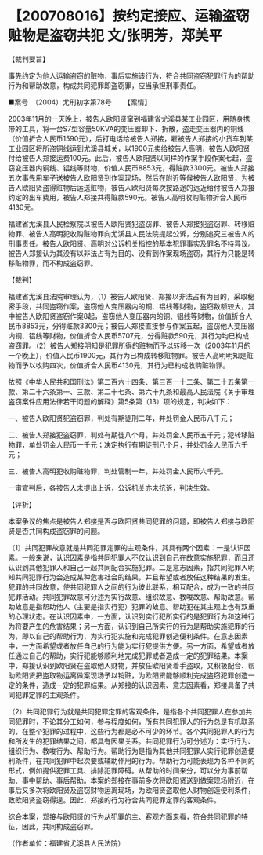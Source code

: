 # 【200708016】按约定接应、运输盗窃赃物是盗窃共犯 文/张明芳，郑美平

【裁判要旨】

事先约定为他人运输盗窃的赃物，事后实施该行为，符合共同盗窃犯罪行为的帮助行为和帮助故意，构成共同犯罪即盗窃罪，应当承担刑事责任。

■案号　（2004）尤刑初字第78号 　　【案情】

2003年11月的一天晚上，被告人欧阳贤窜到福建省尤溪县某工业园区，用随身携带的工具，将一台S7型容量50KVA的变压器卸下、拆散，盗走变压器内的铜线（价值折合人民币1590元），后打电话给被告人郑接，雇被告人郑接的小货车到某工业园区将所盗铜线运到尤溪县城关，以1900元卖给被告人高明，被告人欧阳贤付给被告人郑接运费100元。此后，被告人欧阳贤以同样的作案手段作案七起，盗窃变压器内铜线、铝线等财物，价值人民币8853元，得赃款3300元。被告人郑接五次事先用车子送被告人欧阳贤到作案现场，然后在附近等候被告人欧阳贤，为被告人欧阳贤盗得赃物后运送赃物，被告人欧阳贤每次按路途的远近给付被告人郑接约定的出车费用，被告人郑接共得赃款590元。被告人高明收购赃物折合人民币4130元。

福建省尤溪县人民检察院以被告人欧阳贤犯盗窃罪、被告人郑接犯盗窃罪、转移赃物罪、被告人高明犯收购赃物罪向尤溪县人民法院提起公诉，分别追究三被告人的刑事责任。被告人欧阳贤、高明对公诉机关指控的基本犯罪事实及罪名不持异议。被告人郑接认为其没有以非法占有为目的、没有到作案现场盗窃，其行为只能是转移赃物罪，而不构成盗窃罪。

【裁判】

福建省尤溪县法院审理认为，（1）被告人欧阳贤、郑接以非法占有为目的，采取秘密手段，共同盗窃作案，盗窃他人变压器内的铜、铝线等财物，盗窃数额较大，其中被告人欧阳贤盗窃作案8起，盗窃他人变压器内的铜、铝线等财物，价值折合人民币8853元，分得赃款3300元；被告人郑接直接参与作案五起，盗窃他人变压器内铜、铝线等财物，价值折合人民币5707元，分得赃款590元，其行为均已构成盗窃罪。（2）被告人郑接明知是犯罪所得的赃物而予以转移一次（2003年11月的一个晚上），价值人民币1900元，其行为已构成转移赃物罪。被告人高明明知是赃物而予以收购四次，价值折合人民币4130元，其行为已构成收购赃物罪。

依照《中华人民共和国刑法》第二百六十四条、第三百一十二条、第二十五条第一款、第二十六条第一、三款、第二十七条、第六十九条和最高人民法院《关于审理盗窃案件应用法律若干问题的解释》第5条第（13）项的规定，判决如下：

一、被告人欧阳贤犯盗窃罪，判处有期徒刑二年，并处罚金人民币八千元；

二、被告人郑接犯盗窃罪，判处有期徒八个月，并处罚金人民币五千元；犯转移赃物罪，单处罚金人民币一千元；决定执行有期徒刑八个月，并处罚金人民币六千元；

三、被告人高明犯收购赃物罪，判处管制一年，并处罚金人民币六千元。

一审宣判后，各被告人未提出上诉，公诉机关亦未抗诉，判决生效。

【评析】

本案争议的焦点是被告人郑接是否与欧阳贤共同犯罪的问题，即被告人郑接与欧阳贤是否共同构成盗窃罪的问题。

（1）共同犯罪故意就是共同犯罪定罪的主观条件，其具有两个因素：一是认识因素。一般来说，认识因素是指共同犯罪人不仅认识到自己在故意实施犯罪，而且还认识到其他犯罪人和自己一起共同配合实施犯罪。二是意志因素，指共同犯罪人明知共同犯罪行为会造成某种危害社会的结果，并且希望或者放任这种结果的发生。犯罪的共同故意，使共同犯罪人之间的行为彼此联系，相互配合，成为一致的共同犯罪活动。共同犯罪故意可分述为实行故意、组织故意、教唆故意、帮助故意。帮助故意是指帮助他人（主要是指实行犯）犯罪的故意。帮助犯在其主观上也有双重的心理状态。在认识因素中，一方面，认识到实行犯所实行的是犯罪行为和这种行为将要产生的危害结果；另一方面，认识到自己所实行的行为是帮助实施犯罪的行为，即以自己的帮助行为，为实行犯实施和完成犯罪创造便利条件。在意志因素中，一方面希望或者放任自己的行为能为实行犯提供方便。另一方面，希望或者放任通过自己的帮助，实行犯能够顺利地完成犯罪或者造成一定的犯罪结果。本案中，郑接认识到欧阳贤在盗取他人财物，并放任欧阳贤着手盗取，又积极配合、帮助欧阳贤把盗取物运离做案现场予以销赃，为欧阳贤能够顺利完成盗窃犯罪创造一定的条件，造成一定的犯罪结果。从郑接的认识因素、意志因素看，郑接具备了共同犯罪定罪的主观条件。

（2）共同犯罪行为就是共同犯罪定罪的客观条件，是指各个共同犯罪人在参加共同犯罪时，不论其分工如何，参与程度如何，所有共同犯罪人的行为总是有机联系的，在整个犯罪的过程中，这些行为都是必不可少的环节。各个共同犯罪人的行为和所发生的犯罪结果之间，都具有因果关系。共同犯罪行为可分述为：实行行为、组织行为、教唆行为、帮助行为。帮助行为是指为其他共同犯罪人实行犯罪创造便利条件，在共同犯罪中起次要或辅助作用的行为。帮助行为可能表现为各种不同的形式，例如提供犯罪工具、排除犯罪障碍。从帮助的时间来分，可以分为事前帮助、事中帮助、事后帮助。本案的郑接在事前多次将欧阳贤送到做案现场附近，在事后又多次将欧阳贤及盗窃财物运离现场，为欧阳贤盗取他人财物创造便利条件，致欧阳贤盗窃得逞。因此，郑接的行为符合共同犯罪定罪的客观条件。

综合本案，郑接与欧阳贤的行为从犯罪的主、客观方面来看，符合共同犯罪的特征，因此，共同构成盗窃罪。

（作者单位：福建省尤溪县人民法院）